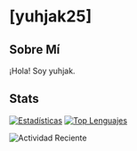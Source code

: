 # [yuhjak25]

## Sobre Mí
¡Hola! Soy yuhjak.

## Stats
[![Estadísticas](https://github-readme-stats.vercel.app/api?username=yuhjak25&show_icons=true&theme=react-dark)](https://github.com/yuhjak25)
[![Top Lenguajes](https://github-readme-stats.vercel.app/api/top-langs/?username=yuhjak25&layout=compact)](https://github.com/yuhjak25)

![Actividad Reciente](https://activity-graph.herokuapp.com/graph?username=yuhjak25&theme=github)
